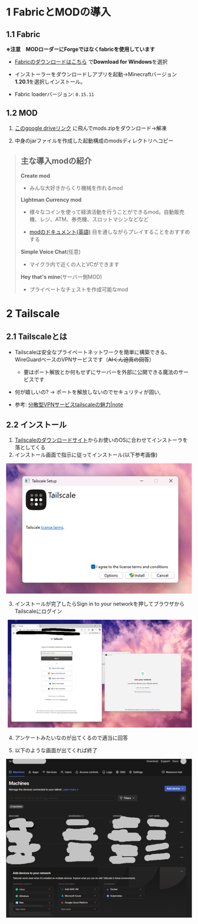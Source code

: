 
# 1 FabricとMODの導入
## 1.1 Fabric
**※注意　MODローダーにForgeではなくfabricを使用しています**
- [Fabricのダウンロードはこちら](https://fabricmc.net/use/installer/)
で**Download for Windows**を選択

- インストーラーをダウンロードしアプリを起動→Minecraftバージョン **1.20.1**を選択しインストール。
- Fabric loaderバージョン: `0.15.11`

## 1.2 MOD
1. [このgoogle driveリンク](https://drive.google.com/drive/folders/1yzhj1PwvNntn8N7vom3CWsPfmvKskvFV)
に飛んでmods.zipをダウンロード→解凍

2. 中身のjarファイルを作成した起動構成のmodsディレクトリへコピー

> ## 主な導入modの紹介
> **Create mod**
>
> - みんな大好きからくり機械を作れるmod
>
> **Lightman Currency mod**
>
> - 様々なコインを使って経済活動を行うことができるmod。自動販売機、レジ、ATM、券売機、スロットマシンなどなど
>
> - [modのドキュメント(英語)](https://github-wiki-see.page/m/Lightman314/LightmansCurrency/wiki_index) 目を通しながらプレイすることをおすすめする
>
> **Simple Voice Chat**(任意)
>
> - マイクラ内で近くの人とVCができます
>
> **Hey that's mine**(サーバー側MOD)
>
> - プライベートなチェストを作成可能なmod



# 2 Tailscale

## 2.1 Tailscaleとは
- Tailscaleは安全なプライベートネットワークを簡単に構築できる、WireGuardベースのVPNサービスです（~~AIくん迫真の回答~~）
    - 要はポート解放とか何もせずにサーバーを外部に公開できる魔法のサービスです
- 何が嬉しいの? → ポートを解放しないのでセキュリティが固い,

- 参考: [分散型VPNサービスtailscaleの魅力|note](https://note.com/minimalist_meme/n/n64646ce68128)


## 2.2 インストール

1. [Tailscaleのダウンロードサイト](https://tailscale.com/download)からお使いのOSに合わせてインストーラを落としてくる
2. インストール画面で指示に従ってインストール(以下参考画像)

![install](/assets/image/install.png)

3. インストールが完了したらSign in to your networkを押してブラウザからTailscaleにログイン

![finish](/assets/image/finish_install.png)

4. アンケートみたいなのが出てくるので適当に回答

5. 以下のような画面が出てくれば終了

![console](/assets/image/console.png)